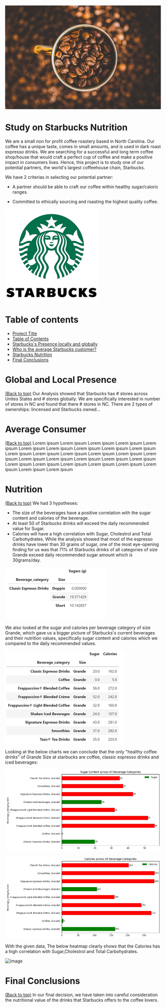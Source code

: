 ![](coffee1.png) 

# Study on Starbucks Nutrition

We are a small non for profit coffee roastery based in North Carolina. Our coffee has a unique taste, comes in small amounts, and is used in dark roast expresso drinks. We are searching for a successful and long term coffee shop/house that would craft a perfect cup of coffee and make a positive impact in consumers lives. Hence, this project is to study one of our potential partners, the world's largest coffeehouse chain, Starbucks.

We have 2 criterias in selecting our potential partner:
- A partner should be able to craft our coffee within healthy sugar/caloric ranges.

- Committed to ethically sourcing and roasting the highest quality coffee. 

![](starbucksLogo.jpg) 

# Table of contents
- [Project Title](#project-title)
- [Table of Contents](#table-of-contents)
- [Starbucks's Presence locally and globally](#global-and-local-presence)
- [Who is the average Starbucks customer?](#average-consumer)
- [Starbucks Nutrition](#nutrition)
- [Final Conclusions](#final-conclusion)

# Global and Local Presence
[(Back to top)](#table-of-contents)
Our Analysis showed that Starbucks has # stores across Unites States and # stores globally. We are specifically interested in number of stores in NC and found that there # stores in NC. There are 2 types of ownerships: lincensed and Starbucks owned...

# Average Consumer
[(Back to top)](#table-of-contents)
Lorem ipsum Lorem ipsum Lorem ipsum Lorem ipsum Lorem ipsum Lorem ipsum Lorem ipsum Lorem ipsum Lorem ipsum Lorem ipsum Lorem ipsum Lorem ipsum Lorem ipsum Lorem ipsum Lorem ipsum Lorem ipsum Lorem ipsum Lorem ipsum Lorem ipsum Lorem ipsum Lorem ipsum Lorem ipsum Lorem ipsum Lorem ipsum Lorem ipsum Lorem ipsum Lorem ipsum Lorem ipsum Lorem ipsum 

# Nutrition
[(Back to top)](#table-of-contents)
We had 3 hypotheses:
- The size of the beverages have a positive correlation with the sugar content and calories of the beverage.
- At least 50 of Starbucks drinks will exceed the daily recommended value for Sugar.
- Calories will have a high correlation with Sugar, Cholestrol and Total Carbohydrates.
While the analysis showed that most of the espresso drinks have lower than 30 grams of sugar, one of the most eye-opening finding for us was that 71% of Starbucks drinks of all categories of size Grande exceed daily recommended sugar amount which is 30grams/day. 

![](espresso_drink_sugar.png) 

We also looked at the sugar and calories per beverage category of size Grande, which gave us a bigger picture of Starbucks's current beverages and their nutrition values, specifically sugar content and calories which we compared to the daily recommended values.

![](grande_sugar_calories.png) 

Looking at the below charts we can conclude that the only "healthy coffee drinks" of Grande Size at starbucks are coffee, classic espresso drinks and iced beverages:

![](sugar.jpg) 


![](calories.jpg) 


With the given data, The below heatmap clearly shows that the Calories has a high correlation with Sugar,Cholestrol and Total Carbohydrates.

![image](https://user-images.githubusercontent.com/83912298/133897912-79c183ed-7106-46b8-9b03-19c4a77daf99.png)

# Final Conclusions 
[(Back to top)](#table-of-contents)
In our final decision, we have taken into careful consideration the nutritional value of the drinks that Starbucks offers to the coffee lovers. 
